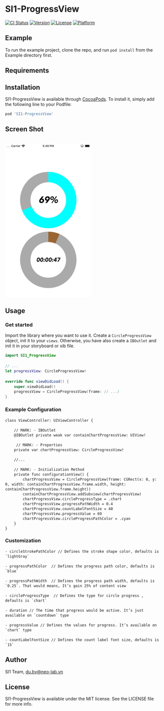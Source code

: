 # SI1-ProgressView

[![CI Status](https://img.shields.io/travis/SI-Du/SI1-ProgressView.svg?style=flat)](https://travis-ci.org/SI-Du/SI1-ProgressView)
[![Version](https://img.shields.io/cocoapods/v/SI1-ProgressView.svg?style=flat)](https://cocoapods.org/pods/SI1-ProgressView)
[![License](https://img.shields.io/cocoapods/l/SI1-ProgressView.svg?style=flat)](https://cocoapods.org/pods/SI1-ProgressView)
[![Platform](https://img.shields.io/cocoapods/p/SI1-ProgressView.svg?style=flat)](https://cocoapods.org/pods/SI1-ProgressView)

## Example

To run the example project, clone the repo, and run `pod install` from the Example directory first.

## Requirements

## Installation

SI1-ProgressView is available through [CocoaPods](https://cocoapods.org). To install
it, simply add the following line to your Podfile:

```ruby
pod 'SI1-ProgressView'
```
## Screen Shot
<br>
<img height="500" src="https://github.com/SI-Du/SI1-ProgressView/blob/master/Screen%20Shot.png" />
<br>

## Usage

### Get started
Import the library where you want to use it. Create a `CircleProgressView` object, init it to your `views`. Otherwise, you have also create a `IBOutlet` and init it in your storyboard or xib file. 

```swift
import SI1_ProgressView

// ...
let progressView: CircleProgressView!

override func viewDidLoad() {
    super.viewDidLoad()
    progressView = CircleProgressView(frame: // ...)
}
```

### Example Configuration

```
class ViewController: UIViewController {
    
    // MARK: - IBOutlet
    @IBOutlet private weak var containChartProgressView: UIView!
    
     // MARK: - Properties
    private var chartProgressView: CircleProgressView!
    
    //...
    
    // MARK: - Initialization Method
    private func configurationView() {
        chartProgressView = CircleProgressView(frame: CGRect(x: 0, y: 0, width: containChartProgressView.frame.width, height: containChartProgressView.frame.height))
        containChartProgressView.addSubview(chartProgressView)
        chartProgressView.circleProgressType = .chart
        chartProgressView.progressPathWidth = 0.4
        chartProgressView.countLabelFontSize = 40
        chartProgressView.progressValue = 69
        chartProgressView.circleProgressPathColor = .cyan
    }
}
```

### Customization

```
- circleStrokePathColor // Defines the stroke shape color, defaults is `lightGray`

- progressPathColor  // Defines the progress path color, defaults is `blue`
 
- progressPathWidth  // Defines the progress path width, defaults is `0.25`. That would means, It’s gain 25% of content view

- circleProgressType  // Defines the type for circle progress , defaults is `chart`

- duration // The time that progress would be active. It’s just available on `countdown` type

- progressValue // Defines the values for progress. It’s available on `chart` type

- countLabelFontSize // Defines the count label font size, defaults is `15`

```

## Author

SI1 Team, du.bv@neo-lab.vn

## License

SI1-ProgressView is available under the MIT license. See the LICENSE file for more info.
